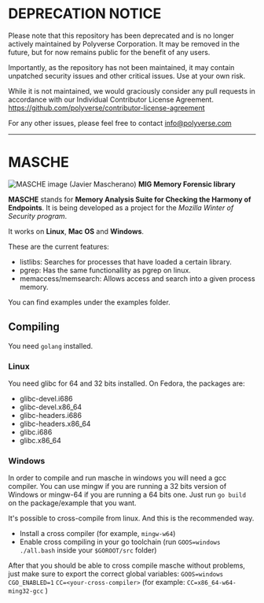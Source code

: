 # DEPRECATION NOTICE

Please note that this repository has been deprecated and is no longer actively maintained by Polyverse Corporation.  It may be removed in the future, but for now remains public for the benefit of any users.

Importantly, as the repository has not been maintained, it may contain unpatched security issues and other critical issues.  Use at your own risk.

While it is not maintained, we would graciously consider any pull requests in accordance with our Individual Contributor License Agreement.  https://github.com/polyverse/contributor-license-agreement

For any other issues, please feel free to contact info@polyverse.com

---

MASCHE
======
![MASCHE image (Javier Mascherano)](http://i.imgur.com/V3EMjswm.jpg)
**MIG Memory Forensic library**

**MASCHE** stands for **Memory Analysis Suite for Checking the Harmony of Endpoints**. It is being developed as a project for the *Mozilla Winter of Security program*.

It works on **Linux**, **Mac OS** and **Windows**.

These are the current features:

 * listlibs: Searches for processes that have loaded a certain library.
 * pgrep: Has the same functionallity as pgrep on linux.
 * memaccess/memsearch: Allows access and search into a given process memory.

You can find examples under the examples folder.

## Compiling

You need `golang` installed.

### Linux
You need glibc for 64 and 32 bits installed. On Fedora, the packages are:
* glibc-devel.i686
* glibc-devel.x86_64
* glibc-headers.i686
* glibc-headers.x86_64
* glibc.i686
* glibc.x86_64
 
### Windows

In order to compile and run masche in windows you will need a gcc compiler. You can use mingw if you are running a 32 bits version of Windows or mingw-64 if you are running a 64 bits one.
Just run `go build` on the package/example that you want.

It's possible to cross-compile from linux. And this is the recommended way.
* Install a cross compiler (for example, `mingw-w64`)
* Enable cross compiling in your go toolchain (run `GOOS=windows ./all.bash` inside your `$GOROOT/src` folder)

After that you should be able to cross compile masche without problems, just make sure to export the correct global variables: `GOOS=windows` `CGO_ENABLED=1` `CC=<your-cross-compiler>` (for example: `CC=x86_64-w64-ming32-gcc` )
